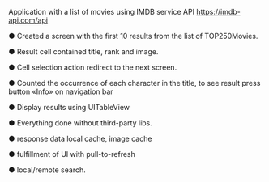 Application with a list of movies using IMDB service API https://imdb-api.com/api

● Created a screen with the first 10 results from the list of TOP250Movies.

● Result cell contained title, rank and image.

● Cell selection action redirect to the next screen.

● Counted the occurrence of each character in the title, to see result press button «Info» on navigation bar

● Display results using UITableView

● Everything done without third-party libs.

● response data local cache, image cache

● fulfillment of UI with pull-to-refresh

● local/remote search.
